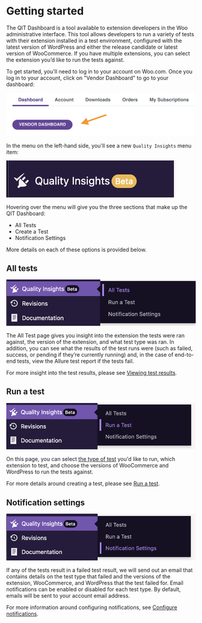 # Getting started

The QIT Dashboard is a tool available to extension developers in the Woo administrative interface. This tool allows developers to run a variety of tests with their extension installed in a test environment, configured with the latest version of WordPress and either the release candidate or latest version of WooCommerce. If you have multiple extensions, you can select the extension you’d like to run the tests against.

To get started, you'll need to log in to your account on Woo.com. Once you log in to your account, click on "Vendor Dashboard" to go to your dashboard:

![go-to-dashboard](_media/go-to-dashboard.png ":size=50%")

In the menu on the left-hand side, you'll see a new `Quality Insights` menu item:

![qi-menu-option](_media/qi-menu-option.png ":size=40%")

Hovering over the menu will give you the three sections that make up the QIT Dashboard:

- All Tests
- Create a Test
- Notification Settings

More details on each of these options is provided below.

## All tests

![all-tests-menu](_media/all-tests-menu.png ":size=50%")

The All Test page gives you insight into the extension the tests were ran against, the version of the extension, and what test type was ran. In addition, you can see what the results of the test runs were (such as failed, success, or pending if they’re currently running) and, in the case of end-to-end tests, view the Allure test report if the tests fail.

For more insight into the test results, please see [Viewing test results](dashboard/viewing-test-results.md).

## Run a test

![run-a-test-menu](_media/run-a-test-menu.png ":size=50%")

On this page, you can select [the type of test](dashboard/README.md#test-types) you'd like to run, which extension to test, and choose the versions of WooCommerce and WordPress to run the tests against.

For more details around creating a test, please see [Run a test](dashboard/run-a-test.md).

## Notification settings

![notification-settings-menu](_media/notification-settings-menu.png ":size=50%")

If any of the tests result in a failed test result, we will send out an email that contains details on the test type that failed and the versions of the extension, WooCommerce, and WordPress that the test failed for. Email notifications can be enabled or disabled for each test type. By default, emails will be sent to your account email address.

For more information around configuring notifications, see [Configure notifications](dashboard/notifications.md).
